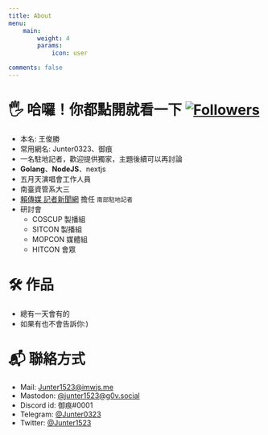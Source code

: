 ```yaml
---
title: About
menu:
    main: 
        weight: 4
        params:
            icon: user

comments: false
---
```

# 🖐️ 哈囉！你都點開就看一下  [![Followers](https://img.shields.io/github/followers/junter323?style=flat-square)](https://github.com/junter323)
- 本名: 王俊勝
- 常用網名: Junter0323、御痕
- 一名駐地記者，歡迎提供獨家，主題後續可以再討論
- **Golang**、**NodeJS**、nextjs
- 五月天演唱會工作人員
- 南臺資管系大三
- [賴傳媒 記者新聞網](https://new-reporter.com) 擔任 `南部駐地記者`
- 研討會
    - COSCUP 製播組
    - SITCON 製播組
    - MOPCON 媒體組
    - HITCON 會眾


# 🛠 作品
- 總有一天會有的
- 如果有也不會告訴你:)

# 📬 聯絡方式
- Mail: [Junter1523@imwjs.me](mailto:Junter1523@imwjs.me)
- Mastodon: <a rel="me" href="https://g0v.social/@junter1523">@junter1523@g0v.social</a>
- Discord id: 御痕#0001
- Telegram: [@Junter0323](https://t.me/Junter0323)
- Twitter: [@Junter1523](https://twitter.com/Junter1523)
